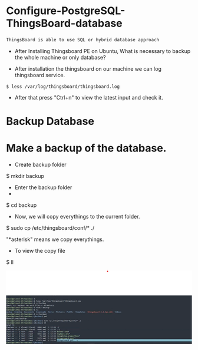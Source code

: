 # Configure-PostgreSQL-ThingsBoard-database

```bash
ThingsBoard is able to use SQL or hybrid database approach
```

- After Installing Thingsboard PE on Ubuntu, What is necessary to backup the whole machine or only database?

- After installation the thingsboard on our machine we can log thingsboard service.

```
$ less /var/log/thingsboard/thingsboard.log
```

- After that press "Ctrl+n" to view the latest input and check it.

# Backup Database
# Make a backup of the database.

- Create backup folder

$ mkdir backup

- Enter the backup folder
- 
$ cd backup

- Now, we will copy everythings to the current folder.

$ sudo cp /etc/thingsboard/conf/* ./

"*asterisk" means we copy everythings.

- To view the copy file

$ ll 

<img src= "ScreenShort1.png" width=600>
